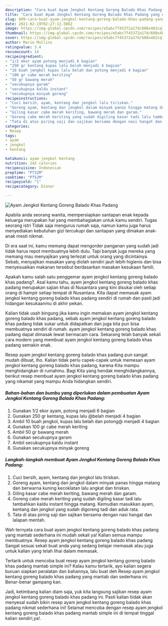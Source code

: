 ```yaml
---
description: "Cara buat Ayam Jengkol Kentang Goreng Balado Khas Padang yang enak Untuk Jualan"
title: "Cara buat Ayam Jengkol Kentang Goreng Balado Khas Padang yang enak Untuk Jualan"
slug: 609-cara-buat-ayam-jengkol-kentang-goreng-balado-khas-padang-yang-enak-untuk-jualan
date: 2021-02-19T02:27:13.506Z
image: https://img-global.cpcdn.com/recipes/e5abc7f45372a17d/680x482cq70/ayam-jengkol-kentang-goreng-balado-khas-padang-foto-resep-utama.jpg
thumbnail: https://img-global.cpcdn.com/recipes/e5abc7f45372a17d/680x482cq70/ayam-jengkol-kentang-goreng-balado-khas-padang-foto-resep-utama.jpg
cover: https://img-global.cpcdn.com/recipes/e5abc7f45372a17d/680x482cq70/ayam-jengkol-kentang-goreng-balado-khas-padang-foto-resep-utama.jpg
author: Mario Mullins
ratingvalue: 3.4
reviewcount: 14
recipeingredient:
- "1/2 ekor ayam potong menjadi 6 bagian"
- "250 gr kentang kupas lalu belah menjadi 4 bagian"
- "10 buah jengkol kupas lalu belah dan potong menjadi 4 bagian"
- "100 gr cabe merah keriting"
- "50 gr bawang merah"
- "secukupnya garam"
- "secukupnya kaldu instant"
- "secukupnya minyak goreng"
recipeinstructions:
- "Cuci bersih, ayam, kentang dan jengkol lalu tiriskan."
- "Goreng ayam, kentang dan jengkol dalam minyak panas hingga matang dan berwarna kuning kecoklatan lalu angkat dan tiriskan."
- "Giling kasar cabe merah keriting, bawang merah dan garam."
- "Goreng cabe merah keriting yang sudah digiling kasar tadi lalu tambahkan kaldu instant hingga matang. Kemudian masukkan ayam, kentang dan jengkol yang sudah digoreng tadi dan aduk rata."
- "Tata di atas piring saji dan sajikan bersama dengan nasi hangat dan lalapan mentah."
categories:
- Resep
tags:
- ayam
- jengkol
- kentang

katakunci: ayam jengkol kentang 
nutrition: 242 calories
recipecuisine: Indonesian
preptime: "PT32M"
cooktime: "PT52M"
recipeyield: "1"
recipecategory: Dinner

---
```



![Ayam Jengkol Kentang Goreng Balado Khas Padang](https://img-global.cpcdn.com/recipes/e5abc7f45372a17d/680x482cq70/ayam-jengkol-kentang-goreng-balado-khas-padang-foto-resep-utama.jpg)

Apabila anda seorang wanita, mempersiapkan santapan enak kepada keluarga merupakan hal yang membahagiakan untuk kamu sendiri. Tugas seorang istri Tidak saja mengurus rumah saja, namun kamu juga harus menyediakan kebutuhan gizi tercukupi dan santapan yang dimakan anak-anak mesti nikmat.

Di era  saat ini, kamu memang dapat mengorder panganan yang sudah jadi tidak harus repot membuatnya lebih dulu. Tapi banyak juga mereka yang memang mau menyajikan yang terlezat untuk orang yang dicintainya. Sebab, menyajikan masakan yang diolah sendiri jauh lebih higienis dan bisa menyesuaikan makanan tersebut berdasarkan masakan kesukaan famili. 



Apakah kamu salah satu penggemar ayam jengkol kentang goreng balado khas padang?. Asal kamu tahu, ayam jengkol kentang goreng balado khas padang merupakan sajian khas di Nusantara yang kini disukai oleh setiap orang di hampir setiap tempat di Nusantara. Kita dapat memasak ayam jengkol kentang goreng balado khas padang sendiri di rumah dan pasti jadi hidangan kesukaanmu di akhir pekan.

Kalian tidak usah bingung jika kamu ingin memakan ayam jengkol kentang goreng balado khas padang, sebab ayam jengkol kentang goreng balado khas padang tidak sukar untuk didapatkan dan juga kita pun bisa membuatnya sendiri di rumah. ayam jengkol kentang goreng balado khas padang dapat dimasak lewat bermacam cara. Sekarang telah banyak sekali cara modern yang membuat ayam jengkol kentang goreng balado khas padang semakin enak.

Resep ayam jengkol kentang goreng balado khas padang pun sangat mudah dibuat, lho. Kalian tidak perlu capek-capek untuk memesan ayam jengkol kentang goreng balado khas padang, karena Kita mampu menghidangkan di rumahmu. Bagi Kita yang hendak menghidangkannya, berikut resep membuat ayam jengkol kentang goreng balado khas padang yang nikamat yang mampu Anda hidangkan sendiri.

<!--inarticleads1-->

##### Bahan-bahan dan bumbu yang diperlukan dalam pembuatan Ayam Jengkol Kentang Goreng Balado Khas Padang:

1. Gunakan 1/2 ekor ayam, potong menjadi 6 bagian
1. Gunakan 250 gr kentang, kupas lalu @belah menjadi 4 bagian
1. Ambil 10 buah jengkol, kupas lalu belah dan potong@ menjadi 4 bagian
1. Gunakan 100 gr cabe merah keriting
1. Ambil 50 gr bawang merah
1. Gunakan secukupnya garam
1. Ambil secukupnya kaldu instant
1. Gunakan secukupnya minyak goreng




<!--inarticleads2-->

##### Langkah-langkah membuat Ayam Jengkol Kentang Goreng Balado Khas Padang:

1. Cuci bersih, ayam, kentang dan jengkol lalu tiriskan.
1. Goreng ayam, kentang dan jengkol dalam minyak panas hingga matang dan berwarna kuning kecoklatan lalu angkat dan tiriskan.
1. Giling kasar cabe merah keriting, bawang merah dan garam.
1. Goreng cabe merah keriting yang sudah digiling kasar tadi lalu tambahkan kaldu instant hingga matang. Kemudian masukkan ayam, kentang dan jengkol yang sudah digoreng tadi dan aduk rata.
1. Tata di atas piring saji dan sajikan bersama dengan nasi hangat dan lalapan mentah.




Wah ternyata cara buat ayam jengkol kentang goreng balado khas padang yang mantab sederhana ini mudah sekali ya! Kalian semua mampu membuatnya. Resep ayam jengkol kentang goreng balado khas padang Sangat sesuai sekali buat anda yang sedang belajar memasak atau juga untuk kalian yang telah lihai dalam memasak.

Tertarik untuk mencoba buat resep ayam jengkol kentang goreng balado khas padang mantab simple ini? Kalau kamu tertarik, ayo kalian segera buruan siapkan peralatan dan bahannya, lalu buat deh Resep ayam jengkol kentang goreng balado khas padang yang mantab dan sederhana ini. Benar-benar gampang kan. 

Jadi, ketimbang kalian diam saja, yuk kita langsung sajikan resep ayam jengkol kentang goreng balado khas padang ini. Pasti kalian tiidak akan menyesal sudah bikin resep ayam jengkol kentang goreng balado khas padang nikmat sederhana ini! Selamat mencoba dengan resep ayam jengkol kentang goreng balado khas padang mantab simple ini di tempat tinggal kalian sendiri,ya!.

